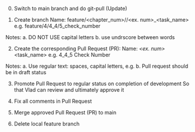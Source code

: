 0. Switch to main branch and do git-pull (Update)

1. Create branch
Name: feature/<chapter_num>/<sub-chapter-num>/<ex. num>_<task_name>
e.g. feature/4/4_4/5_check_number

Notes:
a. DO NOT USE capital letters
b. use undrscore between words

2. Create the corresponding Pull Request (PR):
Name: <sub-chapter-num>_<ex. num>_<task_name> 
e.g. 4_4_5 Check Number

Notes:
a. Use regular text: spaces, capital letters, e.g.
b. Pull request should be in draft status


3. Promote Pull Request to regular status on completion of development
   So that Vlad can review and ultimately approve it

4. Fix all comments in Pull Request

5. Merge approved Pull Request (PR) to main

6. Delete local feature branch